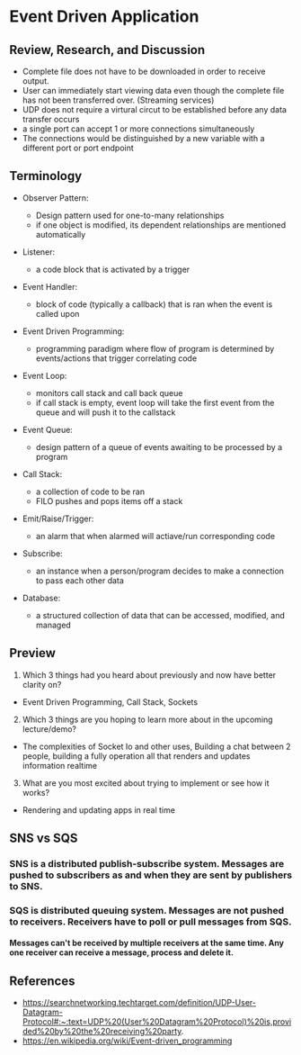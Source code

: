 # Event Driven Application

## Review, Research, and Discussion


- Complete file does not have to be downloaded in order to receive output.
- User can immediately start viewing data even though the complete file has not been transferred over. (Streaming services)
- UDP does not require a virtural circut to be established before any data transfer occurs
- a single port can accept 1 or more connections simultaneously
- The connections would be distinguished by a new variable with a different port or port endpoint

## Terminology

- Observer Pattern:
  - Design pattern used for one-to-many relationships
  - if one object is modified, its dependent relationships are mentioned automatically

- Listener:
  - a code block that is activated by a trigger

- Event Handler:
  - block of code (typically a callback) that is ran when the event is called upon

- Event Driven Programming:
  - programming paradigm where flow of program is determined by events/actions that trigger correlating code

- Event Loop:
  - monitors call stack and call back queue
  - if call stack is empty, event loop will take the first event from the queue and will push it to the callstack

- Event Queue:
  - design pattern of a queue of events awaiting to be processed by a program

- Call Stack:
  - a collection of code to be ran
  - FILO pushes and pops items off a stack

- Emit/Raise/Trigger:
  - an alarm that when alarmed will actiave/run corresponding code

- Subscribe:
  - an instance when a person/program decides to make a connection to pass each other data

- Database:
  - a structured collection of data that can be accessed, modified, and managed


## Preview

1. Which 3 things had you heard about previously and now have better clarity on?

- Event Driven Programming, Call Stack, Sockets

2. Which 3 things are you hoping to learn more about in the upcoming lecture/demo?

- The complexities of Socket Io and other uses, Building a chat between 2 people, building a fully operation all that renders and updates information realtime

3. What are you most excited about trying to implement or see how it works?

- Rendering and updating apps in real time

## SNS vs SQS 

### SNS is a distributed publish-subscribe system. Messages are pushed to subscribers as and when they are sent by publishers to SNS.

### SQS is distributed queuing system. Messages are not pushed to receivers. Receivers have to poll or pull messages from SQS. 

#### Messages can't be received by multiple receivers at the same time. Any one receiver can receive a message, process and delete it. 

## References

- https://searchnetworking.techtarget.com/definition/UDP-User-Datagram-Protocol#:~:text=UDP%20(User%20Datagram%20Protocol)%20is,provided%20by%20the%20receiving%20party.
- https://en.wikipedia.org/wiki/Event-driven_programming
